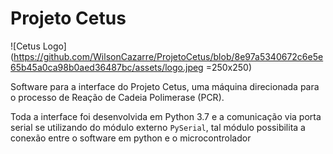 # Projeto Cetus
![Cetus Logo](https://github.com/WilsonCazarre/ProjetoCetus/blob/8e97a5340672c6e5e65b45a0ca98b0aed36487bc/assets/logo.jpeg =250x250)

Software para a interface do Projeto Cetus, uma máquina direcionada para
o processo de Reação de Cadeia Polimerase (PCR).

Toda a interface foi desenvolvida em Python 3.7 e a comunicação via porta
serial se utilizando do módulo externo `PySerial`, tal módulo possibilita a
conexão entre o software em python e o microcontrolador